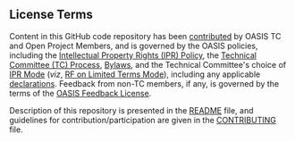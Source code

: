 <div>
<h2>License Terms</h2>

<p>Content in this GitHub code repository has been <a href="https://www.oasis-open.org/policies-guidelines/ipr#def-contribution">contributed</a> by OASIS TC and Open Project Members, and is governed by the OASIS policies, including the <a href="https://www.oasis-open.org/policies-guidelines/ipr">Intellectual Property Rights (IPR) Policy</a>, the <a href="https://www.oasis-open.org/policies-guidelines/tc-process">Technical Committee (TC) Process</a>, <a href="https://www.oasis-open.org/policies-guidelines/bylaws">Bylaws</a>, and the Technical Committee's choice of <a href="https://www.oasis-open.org/policies-guidelines/ipr#def-ipr-mode">IPR Mode</a> (<i>viz</i>, <a href="https://www.oasis-open.org/policies-guidelines/ipr#RF-on-Limited-Mode">RF on Limited Terms Mode</a>), including any applicable <a href="https://www.oasis-open.org/committees/oslc-domains/ipr.php">declarations</a>. Feedback from non-TC members, if any, is governed by the terms of the <a href="https://www.oasis-open.org/policies-guidelines/ipr#appendixa">OASIS Feedback License</a>.</p>

<p>Description of this repository is presented in the <a href="https://github.com/oasis-tcs/tab-respec/blob/master/README.md">README</a> file, and guidelines for contribution/participation are given in the <a href="https://github.com/oasis-tcs/tab-respec/blob/master/CONTRIBUTING.md">CONTRIBUTING</a> file.</p>
</div>
